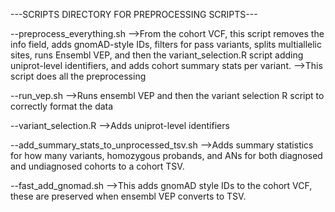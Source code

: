 ---SCRIPTS DIRECTORY FOR PREPROCESSING SCRIPTS---

--preprocess_everything.sh
  -->From the cohort VCF, this script removes the info field, adds gnomAD-style IDs, filters for pass variants, splits multiallelic sites, runs Ensembl VEP, and then the variant_selection.R script adding uniprot-level identifiers, and adds cohort summary stats per variant. 
  -->This script does all the preprocessing 

--run_vep.sh
  -->Runs ensembl VEP and then the variant selection R script to correctly format the data

--variant_selection.R
  -->Adds uniprot-level identifiers

--add_summary_stats_to_unprocessed_tsv.sh
  -->Adds summary statistics for how many variants, homozygous probands, and ANs for both diagnosed and undiagnosed cohorts to a cohort TSV.

--fast_add_gnomad.sh
  -->This adds gnomAD style IDs to the cohort VCF, these are preserved when ensembl VEP converts to TSV. 

